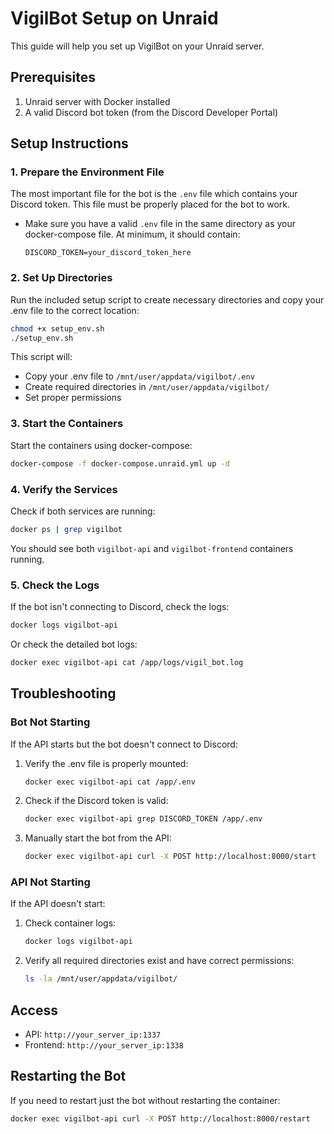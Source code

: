 # VigilBot Setup on Unraid

This guide will help you set up VigilBot on your Unraid server.

## Prerequisites

1. Unraid server with Docker installed
2. A valid Discord bot token (from the Discord Developer Portal)

## Setup Instructions

### 1. Prepare the Environment File

The most important file for the bot is the `.env` file which contains your Discord token. This file must be properly placed for the bot to work.

- Make sure you have a valid `.env` file in the same directory as your docker-compose file. At minimum, it should contain:
  ```
  DISCORD_TOKEN=your_discord_token_here
  ```

### 2. Set Up Directories

Run the included setup script to create necessary directories and copy your .env file to the correct location:

```bash
chmod +x setup_env.sh
./setup_env.sh
```

This script will:
- Copy your .env file to `/mnt/user/appdata/vigilbot/.env`
- Create required directories in `/mnt/user/appdata/vigilbot/`
- Set proper permissions

### 3. Start the Containers

Start the containers using docker-compose:

```bash
docker-compose -f docker-compose.unraid.yml up -d
```

### 4. Verify the Services

Check if both services are running:

```bash
docker ps | grep vigilbot
```

You should see both `vigilbot-api` and `vigilbot-frontend` containers running.

### 5. Check the Logs

If the bot isn't connecting to Discord, check the logs:

```bash
docker logs vigilbot-api
```

Or check the detailed bot logs:

```bash
docker exec vigilbot-api cat /app/logs/vigil_bot.log
```

## Troubleshooting

### Bot Not Starting

If the API starts but the bot doesn't connect to Discord:

1. Verify the .env file is properly mounted:
   ```bash
   docker exec vigilbot-api cat /app/.env
   ```
   
2. Check if the Discord token is valid:
   ```bash
   docker exec vigilbot-api grep DISCORD_TOKEN /app/.env
   ```

3. Manually start the bot from the API:
   ```bash
   docker exec vigilbot-api curl -X POST http://localhost:8000/start
   ```

### API Not Starting

If the API doesn't start:

1. Check container logs:
   ```bash
   docker logs vigilbot-api
   ```

2. Verify all required directories exist and have correct permissions:
   ```bash
   ls -la /mnt/user/appdata/vigilbot/
   ```

## Access

- API: `http://your_server_ip:1337`
- Frontend: `http://your_server_ip:1338`

## Restarting the Bot

If you need to restart just the bot without restarting the container:

```bash
docker exec vigilbot-api curl -X POST http://localhost:8000/restart
```